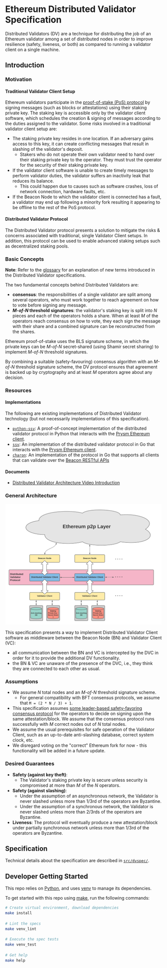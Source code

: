 # Ethereum Distributed Validator Specification

Distributed Validators (DV) are a technique for distributing the job of an Ethereum validator among a set of distributed nodes in order to improve resilience (safety, liveness, or both) as compared to running a validator client on a single machine.

## Introduction

### Motivation

#### Traditional Validator Client Setup

Ethereum validators participate in the [proof-of-stake (PoS) protocol](https://github.com/ethereum/consensus-specs) by signing messages (such as blocks or attestations) using their staking private key. The staking key is accessible only by the validator client software, which schedules the creation & signing of messages according to the duties assigned to the validator. Some risks involved in a traditional validator client setup are:

- The staking private key resides in one location. If an adversary gains access to this key, it can create conflicting messages that result in slashing of the validator's deposit.
  - Stakers who do not operate their own validator need to hand over their staking private key to the operator. They must trust the operator for the security of their staking private key.
- If the validator client software is unable to create timely messages to perform validator duties, the validator suffers an inactivity leak that reduces its balance.
  - This could happen due to causes such as software crashes, loss of network connection, hardware faults, etc.
- If the Beacon Node to which the validator client is connected has a fault, a validator may end up following a minority fork resulting it appearing to be offline to the rest of the PoS protocol.

#### Distributed Validator Protocol

The Distributed Validator protocol presents a solution to mitigate the risks & concerns associated with traditional, single Validator Client setups. In addition, this protocol can be used to enable advanced staking setups such as decentralized staking pools.

### Basic Concepts

**Note**: Refer to the [glossary](glossary.md) for an explanation of new terms introduced in the Distributed Validator specifications.

The two fundamental concepts behind Distributed Validators are:

- **consensus**: the responsibilities of a single validator are split among several operators, who must work together to reach agreement on how to vote before signing any message.
- **_M-of-N_ threshold signatures**: the validator's staking key is split into _N_ pieces and each of the operators holds a share. When at least _M_ of the operators reach consensus on how to vote, they each sign the message with their share and a combined signature can be reconstructed from the shares.

Ethereum proof-of-stake uses the BLS signature scheme, in which the private keys can be _M-of-N_ secret-shared (using Shamir secret sharing) to implement _M-of-N_ threshold signatures.

By combining a suitable (safety-favouring) consensus algorithm with an _M-of-N_ threshold signature scheme, the DV protocol ensures that agreement is backed up by cryptography and at least _M_ operators agree about any decision.

### Resources

#### Implementations

The following are existing implementations of Distributed Validator technology (but not necessarily implementations of this specification).

- [`python-ssv`](https://github.com/dankrad/python-ssv): A proof-of-concept implementation of the distributed validator protocol in Python that interacts with the [Prysm Ethereum client](https://github.com/prysmaticlabs/prysm).
- [`ssv`](https://github.com/bloxapp/ssv): An implementation of the distributed validator protocol in Go that interacts with the [Prysm Ethereum client](https://github.com/prysmaticlabs/prysm).
- [`charon`](https://github.com/ObolNetwork/charon): An implementation of the protocol in Go that supports all clients that can validate over the [Beacon RESTful APIs](https://ethereum.github.io/beacon-APIs/#/ValidatorRequiredApi)

#### Documents

- [Distributed Validator Architecture Video Introduction](https://www.youtube.com/watch?v=awBX1SrXOhk)

### General Architecture

![General Architecture](figures/general-architecture.png)

This specification presents a way to implement Distributed Validator Client software as middleware between the Beacon Node (BN) and Validator Client (VC):

- all communication between the BN and VC is intercepted by the DVC in order for it to provide the additional DV functionality.
- the BN & VC are unaware of the presence of the DVC, i.e., they think they are connected to each other as usual.

### Assumptions

- We assume _N_ total nodes and an _M-of-N_ threshold signature scheme.
  - For general compatibility with BFT consensus protocols, we assume that `M = (2 * N / 3) + 1`.
- This specification assumes [some leader-based safety-favoring consensus protocol](src/dvspec/consensus.py) for the operators to decide on signing upon the same attestation/block. We assume that the consensus protocol runs successfully with _M_ correct nodes out of _N_ total nodes.
- We assume the usual prerequisites for safe operation of the Validator Client, such as an up-to-date anti-slashing database, correct system clock, etc.
- We disregard voting on the "correct" Ethereum fork for now - this functionality will be added in a future update.

### Desired Guarantees

- **Safety (against key theft)**:
  - The Validator's staking private key is secure unless security is compromised at more than _M_ of the _N_ operators.
- **Safety (against slashing)**:
  - Under the assumption of an asynchronous network, the Validator is never slashed unless more than 1/3rd of the operators are Byzantine.
  - Under the assumption of a synchronous network, the Validator is never slashed unless more than 2/3rds of the operators are Byzantine.
- **Liveness**: The protocol will eventually produce a new attestation/block under partially synchronous network unless more than 1/3rd of the operators are Byzantine.

## Specification

Technical details about the specification are described in [`src/dvspec/`](src/dvspec/).

## Developer Getting Started

This repo relies on [Python](https://www.python.org/), and uses [venv](https://docs.python.org/3/library/venv.html) to manage its dependencies.

To get started with this repo using [make](https://www.gnu.org/software/make/manual/make.html), run the following commands:

```sh
# Create virtual environment, download dependencies
make install

# Lint the specs
make venv_lint

# Execute the spec tests
make venv_test

# Get help
make help
```
